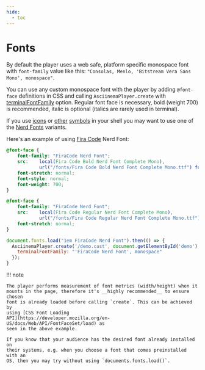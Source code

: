 ```yaml
---
hide:
  - toc
---
```


# Fonts

By default the player uses a web safe, platform specific monospace font with
`font-family` value like this: `"Consolas, Menlo, 'Bitstream Vera Sans Mono',
monospace"`.

You can use any custom monospace font with the player by adding `@font-face`
definitions in CSS and calling `AsciinemaPlayer.create` with
[terminalFontFamily](../options/#terminalfontfamily) option. Regular font face
is necessary, bold (weight 700) is recommended, italic is optional (italics are
rarely used in terminal).

If you use [icons](https://fontawesome.com/) or
[other](https://github.com/powerline/powerline)
[symbols](https://github.com/romkatv/powerlevel10k) in your shell you may want
to use one of the [Nerd Fonts](https://www.nerdfonts.com/) variants.

Here's an example of using [Fira Code](https://github.com/tonsky/FiraCode) Nerd
Font:

```css title="app.css"
@font-face {
    font-family: "FiraCode Nerd Font";
    src:    local(Fira Code Bold Nerd Font Complete Mono),
            url("/fonts/Fira Code Bold Nerd Font Complete Mono.ttf") format("truetype");
    font-stretch: normal;
    font-style: normal;
    font-weight: 700;
}

@font-face {
    font-family: "FiraCode Nerd Font";
    src:    local(Fira Code Regular Nerd Font Complete Mono),
            url("/fonts/Fira Code Regular Nerd Font Complete Mono.ttf") format("truetype");
    font-stretch: normal;
}
```

```javascript title="app.js"
document.fonts.load("1em FiraCode Nerd Font").then(() => {
  AsciinemaPlayer.create('/demo.cast', document.getElementById('demo'), {
    terminalFontFamily: "'FiraCode Nerd Font', monospace"
  });
}
```

!!! note

    The player performs measurement of font metrics (width/height) when it
    mounts in the page, therefore it's __highly recommended__ to ensure chosen
    font is already loaded before calling `create`. This can be achieved by
    using [CSS Font Loading
    API](https://developer.mozilla.org/en-US/docs/Web/API/FontFaceSet/load) as
    seen in the above example.

    If you know that your audience has the desired font already installed on
    their systems, e.g. when you choose a font that comes preinstalled with an
    OS, then you may try without using `documents.fonts.load()`.
